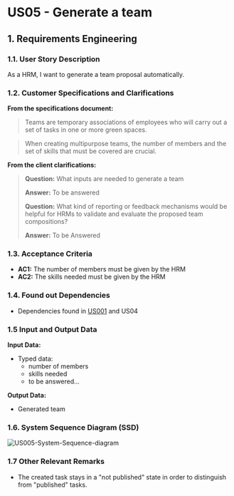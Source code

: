 # US05 - Generate a team


## 1. Requirements Engineering

### 1.1. User Story Description

As a HRM, I want to generate a team proposal automatically.

### 1.2. Customer Specifications and Clarifications 

**From the specifications document:**

>	Teams are temporary associations of employees who will carry out a set of tasks in one or more green spaces.

>	When creating multipurpose teams, the number of members and the set of skills that must be covered are crucial.
 

**From the client clarifications:**
> **Question:** What inputs are needed to generate a team
>
> **Answer:** To be answered
> 
>**Question:** What kind of reporting or feedback mechanisms would be helpful for HRMs to validate and evaluate the proposed team compositions?
>
>**Answer:** To be Answered

### 1.3. Acceptance Criteria

* **AC1:** The number of members must be given by the HRM
* **AC2:** The skills needed must be given by the HRM

### 1.4. Found out Dependencies

* Dependencies found in [US001](/docs/sprintA/us001) and US04

### 1.5 Input and Output Data

**Input Data:**

* Typed data:
    * number of members
    * skills needed
    * to be answered...

**Output Data:**

* Generated team

### 1.6. System Sequence Diagram (SSD)

![US005-System-Sequence-diagram](/docs/sprintA/us006/01.requirements-engineering/svg/us005/us005-system-sequence-diagram-alternative-one-System_Sequence_Diagram__SSD____Alternative_One.svg)


### 1.7 Other Relevant Remarks

* The created task stays in a "not published" state in order to distinguish from "published" tasks.
